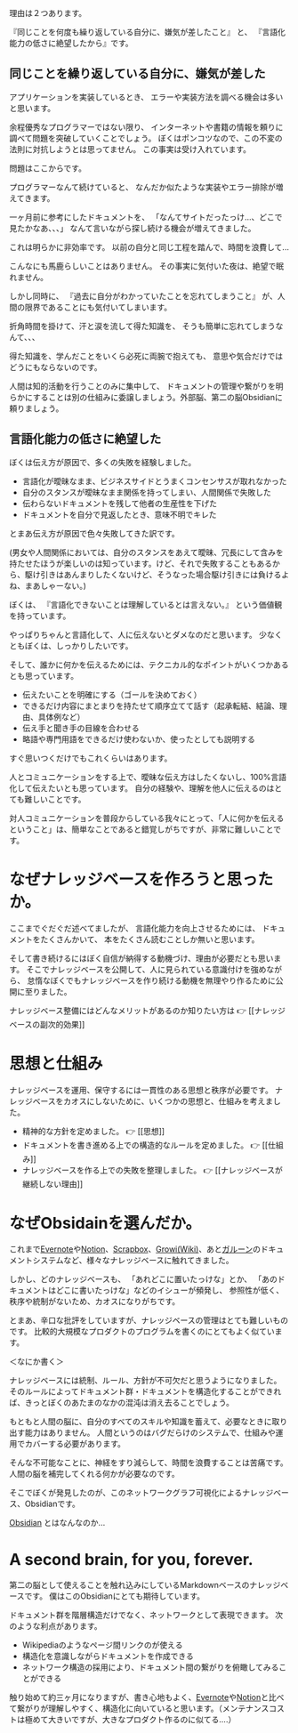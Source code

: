 理由は２つあります。

『同じことを何度も繰り返している自分に、嫌気が差したこと』
と、
『言語化能力の低さに絶望したから』です。

## 同じことを繰り返している自分に、嫌気が差した

アプリケーションを実装しているとき、
エラーや実装方法を調べる機会は多いと思います。

余程優秀なプログラマーではない限り、
インターネットや書籍の情報を頼りに調べて問題を突破していくことでしょう。
ぼくはポンコツなので、この不変の法則に対抗しようとは思ってません。
この事実は受け入れています。

問題はここからです。

プログラマーなんて続けていると、
なんだか似たような実装やエラー排除が増えてきます。

一ヶ月前に参考にしたドキュメントを、
「なんてサイトだったっけ...、どこで見たかなあ、、、」
なんて言いながら探し続ける機会が増えてきました。

これは明らかに非効率です。
以前の自分と同じ工程を踏んで、時間を浪費して...

こんなにも馬鹿らしいことはありません。
その事実に気付いた夜は、絶望で眠れません。

しかし同時に、
『過去に自分がわかっていたことを忘れてしまうこと』
が、人間の限界であることにも気付いてしまいます。

折角時間を掛けて、汗と涙を流して得た知識を、
そうも簡単に忘れてしまうなんて、、、

得た知識を、学んだことをいくら必死に両腕で抱えても、
意思や気合だけではどうにもならないのです。

人間は知的活動を行うことのみに集中して、
ドキュメントの管理や繋がりを明らかにすることは別の仕組みに委譲しましょう。外部脳、第二の脳Obsidianに頼りましょう。

## 言語化能力の低さに絶望した

ぼくは伝え方が原因で、多くの失敗を経験しました。

- 言語化が曖昧なまま、ビジネスサイドとうまくコンセンサスが取れなかった
- 自分のスタンスが曖昧なまま関係を持ってしまい、人間関係で失敗した
- 伝わらないドキュメントを残して他者の生産性を下げた
- ドキュメントを自分で見返したとき、意味不明でキレた

とまあ伝え方が原因で色々失敗してきた訳です。

(男女や人間関係においては、自分のスタンスをあえて曖昧、冗長にして含みを持たせたほうが楽しいのは知っています。けど、それで失敗することもあるから、駆け引きはあんまりしたくないけど、そうなった場合駆け引きには負けるよね、まあしゃーない。)

ぼくは、
『言語化できないことは理解しているとは言えない。』
という価値観を持っています。

やっぱりちゃんと言語化して、人に伝えないとダメなのだと思います。
少なくともぼくは、しっかりしたいです。

そして、誰かに何かを伝えるためには、テクニカル的なポイントがいくつかあるとも思っています。

- 伝えたいことを明確にする（ゴールを決めておく）
- できるだけ内容にまとまりを持たせて順序立てて話す（起承転結、結論、理由、具体例など）
- 伝え手と聞き手の目線を合わせる
- 略語や専門用語をできるだけ使わないか、使ったとしても説明する

すぐ思いつくだけでもこれくらいはあります。

人とコミュニケーションをする上で、曖昧な伝え方はしたくないし、100%言語化して伝えたいとも思っています。
自分の経験や、理解を他人に伝えるのはとても難しいことです。

対人コミュニケーションを普段からしている我々にとって、「人に何かを伝えるということ」は、簡単なことであると錯覚しがちですが、非常に難しいことです。

# なぜナレッジベースを作ろうと思ったか。

ここまでぐだぐだ述べてましたが、
言語化能力を向上させるためには、
ドキュメントをたくさんかいて、
本をたくさん読むことしか無いと思います。

そして書き続けるにはぼく自信が納得する動機づけ、理由が必要だとも思います。
そこでナレッジベースを公開して、人に見られている意識付けを強めながら、
怠惰なぼくでもナレッジベースを作り続ける動機を無理やり作るために公開に至りました。

ナレッジベース整備にはどんなメリットがあるのか知りたい方は
👉 [[ナレッジベースの副次的効果]]

# 思想と仕組み

 ナレッジベースを運用、保守するには一貫性のある思想と秩序が必要です。
 ナレッジベースをカオスにしないために、いくつかの思想と、仕組みを考えました。

- 精神的な方針を定めました。
👉 [[思想]] 
- ドキュメントを書き進める上での構造的なルールを定めました。
👉 [[仕組み]] 
- ナレッジベースを作る上での失敗を整理しました。
👉 [[ナレッジベースが継続しない理由]]

# なぜObsidainを選んだか。

これまで[Evernote](https://evernote.com/intl/jp)や[Notion](https://www.notion.so/product?fredir=1)、[Scrapbox](https://scrapbox.io/product)、[Growi(Wiki)](https://growi.cloud/)、あと[ガルーン](https://garoon.cybozu.co.jp/function/detail/cabinet/)のドキュメントシステムなど、様々なナレッジベースに触れてきました。

しかし、どのナレッジベースも、
「あれどこに置いたっけな」とか、
「あのドキュメントはどこに書いたっけな」などのイシューが頻発し、
参照性が低く、秩序や統制がないため、カオスになりがちです。

とまあ、辛口な批評をしていますが、ナレッジベースの管理はとても難しいものです。
比較的大規模なプロダクトのプログラムを書くのにとてもよく似ています。

＜なにか書く＞

ナレッジベースには統制、ルール、方針が不可欠だと思うようになりました。
そのルールによってドキュメント群・ドキュメントを構造化することができれば、きっとぼくのあたまのなかの混沌は消え去ることでしょう。

もともと人間の脳に、自分のすべてのスキルや知識を蓄えて、必要なときに取り出す能力はありません。
人間というのはバグだらけのシステムで、仕組みや運用でカバーする必要があります。

そんな不可能なことに、神経をすり減らして、時間を浪費することは苦痛です。
人間の脳を補完してくれる何かが必要なのです。

そこでぼくが発見したのが、このネットワークグラフ可視化によるナレッジベース、Obsidianです。

[Obsidian](https://obsidian.md/) とはなんなのか...

# A second brain,  for you, forever.

第二の脳として使えることを触れ込みにしているMarkdownベースのナレッジベースです。
僕はこのObsidianにとても期待しています。

ドキュメント群を階層構造だけでなく、ネットワークとして表現できます。
次のような利点があります。

- Wikipediaのようなページ間リンクのが使える
- 構造化を意識しながらドキュメントを作成できる
- ネットワーク構造の採用により、ドキュメント間の繋がりを俯瞰してみることができる

触り始めて約三ヶ月になりますが、書き心地もよく、[Evernote](https://evernote.com/intl/jp)や[Notion](https://www.notion.so/product?fredir=1)と比べて繋がりが理解しやすく、構造化に向いていると思います。（メンテナンスコストは極めて大きいですが、大きなプロダクト作るのに似てる....）
